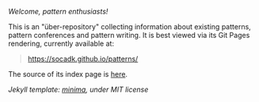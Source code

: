 *Welcome, pattern enthusiasts!* 

This is an "über-repository" collecting information about existing patterns, pattern conferences and pattern writing. It is best viewed via its Git Pages rendering, currently available at: 

> <https://socadk.github.io/patterns/> 


The source of its index page is [here](/index.html).

*Jekyll template: [minima](https://github.com/jekyll/minima), under MIT license*